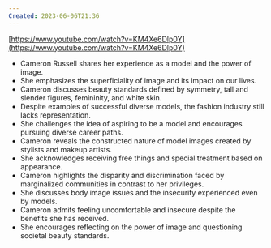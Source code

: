 ```yaml
---
Created: 2023-06-06T21:36
---
```

[https://www.youtube.com/watch?v=KM4Xe6Dlp0Y](https://www.youtube.com/watch?v=KM4Xe6Dlp0Y)
  
- Cameron Russell shares her experience as a model and the power of image.
- She emphasizes the superficiality of image and its impact on our lives.
- Cameron discusses beauty standards defined by symmetry, tall and slender figures, femininity, and white skin.
- Despite examples of successful diverse models, the fashion industry still lacks representation.
- She challenges the idea of aspiring to be a model and encourages pursuing diverse career paths.
- Cameron reveals the constructed nature of model images created by stylists and makeup artists.
- She acknowledges receiving free things and special treatment based on appearance.
- Cameron highlights the disparity and discrimination faced by marginalized communities in contrast to her privileges.
- She discusses body image issues and the insecurity experienced even by models.
- Cameron admits feeling uncomfortable and insecure despite the benefits she has received.
- She encourages reflecting on the power of image and questioning societal beauty standards.